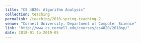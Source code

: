 ```yaml
---
title: "CS 4820: Algorithm Analysis"
collection: teaching
permalink: /teaching/2018-spring-teaching-2
venue: "Cornell University, Department of Computer Science"
link: "http://www.cs.cornell.edu/courses/cs4820/2018sp/"
date: 2018-01 to 2019-05
---
```

